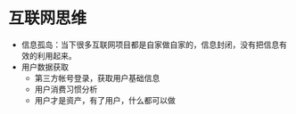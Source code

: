 # 互联网思维

- 信息孤岛：当下很多互联网项目都是自家做自家的，信息封闭，没有把信息有效的利用起来。
- 用户数据获取
	- 第三方帐号登录，获取用户基础信息
	- 用户消费习惯分析
	- 用户才是资产，有了用户，什么都可以做
